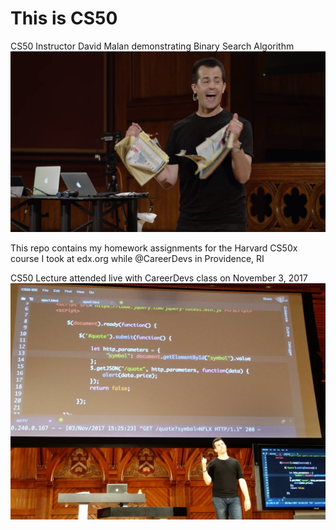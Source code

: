 # This is CS50

CS50 Instructor David Malan demonstrating Binary Search Algorithm
![CS50 Instructor David Malan demonstrating Binary Search Algorithm](https://github.com/code-42/cs50/blob/master/demonstrating_Binary_Search_Algorithm.png)

This repo contains my homework assignments for the Harvard CS50x course I took at edx.org while @CareerDevs in Providence, RI

CS50 Lecture attended live with CareerDevs class on November 3, 2017
![CS50 Lecture attended live with CareerDevs class on November 3, 2017](https://github.com/code-42/CS50/blob/master/ThisIsCS50.jpg)

